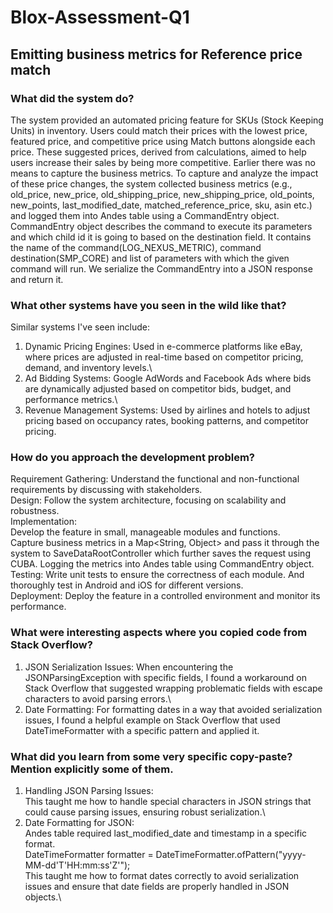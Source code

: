 # Blox-Assessment-Q1
## Emitting business metrics for Reference price match
### What did the system do?
The system provided an automated pricing feature for SKUs (Stock Keeping Units) in inventory. Users could match their prices with the lowest price, featured price, and competitive price using Match buttons alongside each price. These suggested prices, derived from calculations, aimed to help users increase their sales by being more competitive. Earlier there was no means to capture the business metrics. To capture and analyze the impact of these price changes, the system collected business metrics (e.g., old_price, new_price, old_shipping_price, new_shipping_price, old_points, new_points, last_modified_date, matched_reference_price, sku, asin etc.) and logged them into Andes table using a CommandEntry object. CommandEntry object describes the command to execute its parameters and which child id it is going to based on the destination field. It contains the name of the command(LOG_NEXUS_METRIC), command destination(SMP_CORE) and list of parameters with which the given command will run. We serialize the CommandEntry into a JSON response and return it.

### What other systems have you seen in the wild like that?
Similar systems I've seen include:

1) Dynamic Pricing Engines: Used in e-commerce platforms like eBay, where prices are adjusted in real-time based on competitor pricing, demand, and inventory levels.\
2) Ad Bidding Systems: Google AdWords and Facebook Ads where bids are dynamically adjusted based on competitor bids, budget, and performance metrics.\
3) Revenue Management Systems: Used by airlines and hotels to adjust pricing based on occupancy rates, booking patterns, and competitor pricing.

### How do you approach the development problem?
Requirement Gathering: Understand the functional and non-functional requirements by discussing with stakeholders.\
Design: Follow the system architecture, focusing on scalability and robustness.\
Implementation:\
Develop the feature in small, manageable modules and functions.\
Capture business metrics in a Map<String, Object> and pass it through the system to SaveDataRootController which further saves the request using CUBA. Logging the metrics into Andes table using CommandEntry object.\
Testing: Write unit tests to ensure the correctness of each module. And thoroughly test in Android and iOS for different versions.\
Deployment: Deploy the feature in a controlled environment and monitor its performance.

### What were interesting aspects where you copied code from Stack Overflow?
1) JSON Serialization Issues: When encountering the JSONParsingException with specific fields, I found a workaround on Stack Overflow that suggested wrapping problematic fields with escape characters to avoid parsing errors.\
2) Date Formatting: For formatting dates in a way that avoided serialization issues, I found a helpful example on Stack Overflow that used DateTimeFormatter with a specific pattern and applied it.

### What did you learn from some very specific copy-paste? Mention explicitly some of them.
1) Handling JSON Parsing Issues:\
This taught me how to handle special characters in JSON strings that could cause parsing issues, ensuring robust serialization.\
2) Date Formatting for JSON:\
Andes table required last_modified_date and timestamp in a specific format.\
DateTimeFormatter formatter = DateTimeFormatter.ofPattern("yyyy-MM-dd'T'HH:mm:ss'Z'");\
This taught me how to format dates correctly to avoid serialization issues and ensure that date fields are properly handled in JSON objects.\


